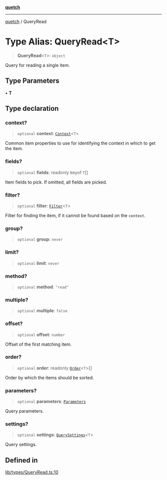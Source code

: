 [**quetch**](../README.md)

***

[quetch](../README.md) / QueryRead

# Type Alias: QueryRead\<T\>

> **QueryRead**\<`T`\>: `object`

Query for reading a single item.

## Type Parameters

• **T**

## Type declaration

### context?

> `optional` **context**: [`Context`](Context.md)\<`T`\>

Common item properties to use for identifying the context in which to get the item.

### fields?

> `optional` **fields**: readonly keyof `T`[]

Item fields to pick. If omitted, all fields are picked.

### filter?

> `optional` **filter**: [`Filter`](Filter.md)\<`T`\>

Filter for finding the item, if it cannot be found based on the `context`.

### group?

> `optional` **group**: `never`

### limit?

> `optional` **limit**: `never`

### method?

> `optional` **method**: `"read"`

### multiple?

> `optional` **multiple**: `false`

### offset?

> `optional` **offset**: `number`

Offset of the first matching item.

### order?

> `optional` **order**: readonly [`Order`](Order.md)\<`T`\>[]

Order by which the items should be sorted.

### parameters?

> `optional` **parameters**: [`Parameters`](Parameters.md)

Query parameters.

### settings?

> `optional` **settings**: [`QuerySettings`](QuerySettings.md)\<`T`\>

Query settings.

## Defined in

[lib/types/QueryRead.ts:10](https://github.com/nevoland/quetch/blob/3b1cd3aac672a1a4d2ad52892d4fa09995f51627/lib/types/QueryRead.ts#L10)
